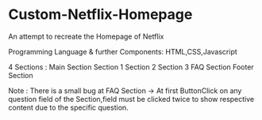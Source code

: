 # Custom-Netflix-Homepage
An attempt to recreate the Homepage of Netflix 

Programming Language & further Components:  HTML,CSS,Javascript

4 Sections :
	Main Section
	Section 1
	Section 2
	Section 3
	FAQ Section
	Footer Section
	
Note : There is a small bug at FAQ Section -> At first ButtonClick on any question field of the Section,field must be clicked twice to show 							respective content due to the specific question.
